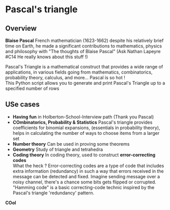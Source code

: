 # **Pascal's triangle**

## **Overview**

**Blaise Pascal** French mathematician (1623-1662) despite his relatively brief time on Earth, he made a significant contributions to mathematics, physics and philosophy with "The thoughts of Blaise Pascal" (Ask Nathan Lapeyre #C14 He really knows about this stuff !)

Pascal's Triangle is a mathematical construct that provides a wide range of applications, in various fields going from mathematics, combinatorics, probability theory, calculus, and more... Pascal is so hot ! <br>
This Python script allows you to generate and print Pascal's Triangle up to a specified number of rows <br>

## **USe cases**

- **Having fun** in Holberton-School-Interview path (Thank you Pascal)
- **COmbinatorics, Probability & Statistics** Pascal's triangle provides coefficients for binomial expansions, (essentials in probability theory), helps in calculating the number of ways to choose items from a larger set
- **Number theory** Can be used in proving some theorems
- **Geometry** Study of triangle and tetrahedra
- **Coding theory** In coding theory, used to construct **error-correcting codes** <br>
  What the heck ? Error-correcting codes are a type of code that includes extra information (redundancy) in such a way that errors received in the message can be detected and fixed. Imagine sending message over a noisy channel, there's a chance some bits gets flipped or corrupted. <br>
  "Hamming code" is a basic correcting-code technic inspired by the Pascal's triangle 'redundancy' pattern. <br>

**COol**
